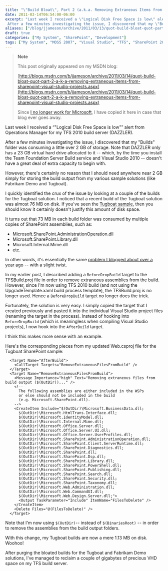 ```yaml
---
title: "\"Build Bloat\", Part 2 (a.k.a. Removing Extraneous Items from SharePoint Visual Studio Projects)"
date: 2011-03-14T06:54:00-06:00
excerpt: "Last week I received a \"Logical Disk Free Space is low\" alert from Operations Manager for my TFS 2010 build server (DAZZLER). 
 After a few minutes investigating the issue, I discovered that my \"Builds\" folder was consuming a little over 2 GB of storage..."
aliases: ["/blog/jjameson/archive/2011/03/13/quot-build-bloat-quot-part-2-a-k-a-removing-extraneous-items-from-sharepoint-visual-studio-projects.aspx", "/blog/jjameson/archive/2011/03/14/quot-build-bloat-quot-part-2-a-k-a-removing-extraneous-items-from-sharepoint-visual-studio-projects.aspx"]
draft: true
categories: ["My System", "SharePoint", "Development"]
tags: ["My System", "MOSS 2007", "Visual Studio", "TFS", "SharePoint 2010"]
---
```


> **Note**
>
> This post originally appeared on my MSDN blog:
>
> [http://blogs.msdn.com/b/jjameson/archive/2011/03/14/quot-build-bloat-quot-part-2-a-k-a-removing-extraneous-items-from-sharepoint-visual-studio-projects.aspx](http://blogs.msdn.com/b/jjameson/archive/2011/03/14/quot-build-bloat-quot-part-2-a-k-a-removing-extraneous-items-from-sharepoint-visual-studio-projects.aspx)
>
> Since
> [I no longer work for Microsoft](/blog/jjameson/2011/09/02/last-day-with-microsoft), I have copied it here in case that
> blog ever goes away.

Last week I received a <q class="directQuote">"Logical Disk Free Space is
low"</q> alert from Operations Manager for my TFS 2010 build server (DAZZLER).

After a few minutes investigating the issue, I discovered that my "Builds"
folder was consuming a little over 2 GB of storage. Note that DAZZLER only has
a 23 GB virtual hard drive allocated to it -- which, by the time you install
the Team Foundation Server Build service and Visual Studio 2010 -- doesn't have
a great deal of extra capacity to begin with.

However, there's certainly no reason that I should need anywhere near 2 GB
simply for storing the build output from my various sample solutions (like Fabrikam
Demo and Tugboat).

I quickly identified the crux of the issue by looking at a couple of the
builds for the Tugboat solution. I noticed that a recent build of the Tugboat
solution was almost 76 MB on disk. If you've seen the
[Tugboat sample](/blog/jjameson/tags/Tugboat/), then you should know
it certainly doesn't justify this amount of disk space.

It turns out that 73 MB in each build folder was consumed by multiple copies
of SharePoint assemblies, such as:

- Microsoft.SharePoint.AdministrationOperation.dll
- Microsoft.SharePoint.Library.dll
- Microsoft.Internal.Mime.dll
- etc.

In other words, it's essentially the same
[problem I blogged about over a year ago](/blog/jjameson/2010/01/12/build-bloat-and-removing-extraneous-items-from-tfs-builds) -- with a slight twist.

In my earlier post, I described adding a `BeforeDropBuild` target to the TFSBuild.proj
file in order to remove extraneous assemblies from the build. However, since
I'm now using TFS 2010 build (and not using the UpgradeTemplate.xaml build process
template), the TFSBuild.proj is no longer used. Hence a `BeforeDropBuild` target no longer
does the trick.

Fortunately, the solution is very easy. I simply copied the target that I
created previously and pasted it into the individual Visual Studio project files
(renaming the target in the process). Instead of hooking into `BeforeDropBuild` (which is meaningless
when compiling Visual Studio projects), I now hook into the `AfterBuild` target.

I think this makes more sense with an example.

Here's the corresponding pieces from my updated Web.csproj file for the Tugboat
SharePoint sample:

```
  <Target Name="AfterBuild">
    <CallTarget Targets="RemoveExtraneousFilesFromBuild" />
  </Target>
  <Target Name="RemoveExtraneousFilesFromBuild">
    <Message Importance="high" Text="Removing extraneous files from build output ($(OutDir))..." />
    <!--
      The following assemblies are either included in the WSPs
      or else should not be included in the build
      (e.g. Microsoft.SharePoint.dll).
    -->
    <CreateItem Include="$(OutDir)\Microsoft.BusinessData.dll;
      $(OutDir)\Microsoft.HtmlTrans.Interface.dll;
      $(OutDir)\Microsoft.IdentityModel.dll;
      $(OutDir)\Microsoft.Internal.Mime.dll;
      $(OutDir)\Microsoft.Office.Server.dll;
      $(OutDir)\Microsoft.Office.Server.UI.dll;
      $(OutDir)\Microsoft.Office.Server.UserProfiles.dll;
      $(OutDir)\Microsoft.SharePoint.AdministrationOperation.dll;
      $(OutDir)\Microsoft.SharePoint.Client.ServerRuntime.dll;
      $(OutDir)\Microsoft.SharePoint.Diagnostics.dll;
      $(OutDir)\Microsoft.SharePoint.dll;
      $(OutDir)\Microsoft.SharePoint.Dsp.dll;
      $(OutDir)\Microsoft.SharePoint.Library.dll;
      $(OutDir)\Microsoft.SharePoint.PowerShell.dll;
      $(OutDir)\Microsoft.SharePoint.Publishing.dll;
      $(OutDir)\Microsoft.SharePoint.Search.dll;
      $(OutDir)\Microsoft.SharePoint.Security.dll;
      $(OutDir)\Microsoft.SharePoint.Taxonomy.dll;
      $(OutDir)\Microsoft.Web.Administration.dll;
      $(OutDir)\Microsoft.Web.CommandUI.dll;
      $(OutDir)\Microsoft.Web.Design.Server.dll;">
      <Output TaskParameter="Include" ItemName="FilesToDelete" />
    </CreateItem>
    <Delete Files="@(FilesToDelete)" />
  </Target>
```

Note that I'm now using `$(OutDir)`--
instead of `$(BinariesRoot)`
-- in order to remove the assemblies from the build output folders.

With this change, my Tugboat builds are now a mere 1.13 MB on disk. Woohoo!

After purging the bloated builds for the Tugboat and Fabrikam Demo solutions,
I've managed to reclaim a couple of gigabytes of precious VHD space on my TFS
build server.

